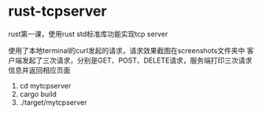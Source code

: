 # rust-tcpserver
rust第一课，使用rust std标准库功能实现tcp server

使用了本地terminal的curl发起的请求，请求效果截图在screenshots文件夹中
客户端发起了三次请求，分别是GET、POST、DELETE请求，服务端打印三次请求信息并返回相应页面

1. cd mytcpserver
2. cargo build
3. ./target/mytcpserver